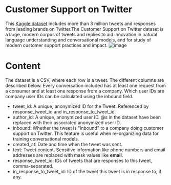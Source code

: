 # Customer Support on Twitter

This [Kaggle dataset](https://www.kaggle.com/thoughtvector/customer-support-on-twitter) includes more than 3 million tweets and responses from leading brands on Twitter.The Customer Support on Twitter dataset is a large, modern corpus of tweets and replies to aid innovation in natural language understanding and conversational models, and for study of modern customer support practices and impact.
![image](https://i.imgur.com/nTv3Iuu.png)

# Content
The dataset is a CSV, where each row is a tweet. The different columns are described below. Every conversation included has at least one request from a consumer and at least one response from a company. Which user IDs are company user IDs can be calculated using the inbound field.
- tweet_id: A unique, anonymized ID for the Tweet. Referenced by response_tweet_id and in_response_to_tweet_id.
- author_id: A unique, anonymized user ID. @s in the dataset have been replaced with their associated anonymized user ID.
- inbound: Whether the tweet is "inbound" to a company doing customer support on Twitter. This feature is useful when re-organizing data for training conversational models.
- created_at: Date and time when the tweet was sent.
- text: Tweet content. Sensitive information like phone numbers and email addresses are replaced with mask values like __email__.
- response_tweet_id: IDs of tweets that are responses to this tweet, comma-separated.
- in_response_to_tweet_id: ID of the tweet this tweet is in response to, if any.
